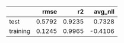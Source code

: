 |          |   rmse |     r2 |   avg_nll |
|:---------|-------:|-------:|----------:|
| test     | 0.5792 | 0.9235 |    0.7328 |
| training | 0.1245 | 0.9965 |   -0.4106 |